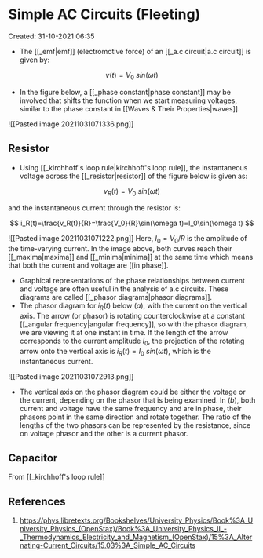 # Simple AC Circuits (Fleeting)
Created: 31-10-2021 06:35

* The [[_emf|emf]] (electromotive force) of an [[_a.c circuit|a.c circuit]]  is given by:

$$
v(t)=V_0\ sin(\omega t)
$$

* In the figure below, a [[_phase constant|phase constant]] may be involved that shifts the function when we start measuring voltages, similar to the phase constant in [[Waves  & Their Properties|waves]].

![[Pasted image 20211031071336.png]]
## Resistor
* Using [[_kirchhoff's loop rule|kirchhoff's loop rule]], the instantaneous voltage across the [[_resistor|resistor]] of the figure below is given as:

$$
v_R(t)=V_0\ sin(\omega t)
$$

and the instantaneous current through the resistor is:

$$ 
i_R(t)=\frac{v_R(t)}{R}=\frac{V_0}{R}\sin(\omega t)=I_0\sin(\omega t)
$$

![[Pasted image 20211031071222.png]]
Here, $I_0=V_0/R$ is the amplitude of the time-varying current. In the image above, both curves reach their [[_maxima|maxima]] and [[_minima|minima]] at the same time which means that both the current and voltage are [[in phase]].

* Graphical representations of the phase relationships between current and voltage are often useful in the analysis of a.c circuits. These diagrams are called [[_phasor diagrams|phasor diagrams]].
* The phasor diagram for $i_R(t)$ below $(a)$, with the current on the vertical axis. The arrow (or phasor) is rotating counterclockwise at a constant [[_angular frequency|angular frequency]], so with the phasor diagram, we are viewing it at one instant in time. If the length of the arrow corresponds to the current amplitude $I_0$, the projection of the rotating arrow onto the vertical axis is $i_R(t)=I_0\ sin(\omega t)$, which is the instantaneous current.

![[Pasted image 20211031072913.png]]
* The vertical axis on the phasor diagram could be either the voltage or the current, depending on the phasor that is being examined.  In $(b)$, both current and voltage have the same frequency and are in phase, their phasors point in the same direction and rotate together. The ratio of the lengths of the two phasors can be represented by the resistance, since on voltage phasor and the other is a current phasor.

## Capacitor
From [[_kirchhoff's loop rule]]
## References
1. https://phys.libretexts.org/Bookshelves/University_Physics/Book%3A_University_Physics_(OpenStax)/Book%3A_University_Physics_II_-_Thermodynamics_Electricity_and_Magnetism_(OpenStax)/15%3A_Alternating-Current_Circuits/15.03%3A_Simple_AC_Circuits